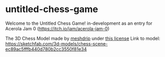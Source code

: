 # untitled-chess-game
Welcome to the Untitled Chess Game! in-development as an entry for Acerola Jam 0 (https://itch.io/jam/acerola-jam-0)

The 3D Chess Model made by [meshdrip](https://sketchfab.com/meshdrip) under [this license](https://creativecommons.org/licenses/by/4.0/)
Link to model: https://sketchfab.com/3d-models/chess-scene-ec89ac5fffb440d780b2cc3550f81e34
